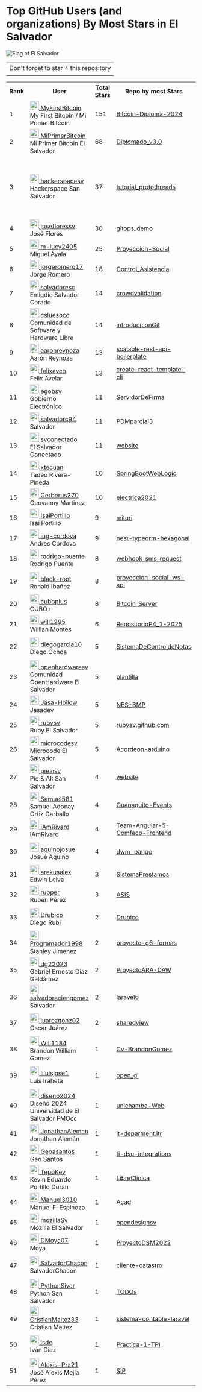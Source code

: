 # Top GitHub Users (and organizations) By Most Stars in El Salvador

![Flag of El Salvador](https://upload.wikimedia.org/wikipedia/commons/3/34/Flag_of_El_Salvador.svg)

<table>
	<tr>
		<td>
			Don't forget to star ⭐ this repository
		</td>
	</tr>
</table>

<table>
	<tr>
		<th>Rank</th>
		<th>User</th>
		<th>Total Stars</th>
		<th>Repo by most Stars</th>
		<th>Company</th>
		<th>Location</th>
	</tr>
	<tr>
		<td>1</td>
		<td><a href="https://github.com/MyFirstBitcoin"><img src="https://avatars.githubusercontent.com/u/143128091?s=72&v=4" width="24" alt="Avatar of MyFirstBitcoin"> MyFirstBitcoin</a><br/>
My First Bitcoin / Mi Primer Bitcoin</td>
		<td>151</td>
		<td><a href="https://github.com/MyFirstBitcoin/Bitcoin-Diploma-2024">Bitcoin-Diploma-2024</a></td>
		<td>None</td>
		<td>El Salvador</td>
	</tr>
	<tr>
		<td>2</td>
		<td><a href="https://github.com/MiPrimerBitcoin"><img src="https://avatars.githubusercontent.com/u/113369254?s=72&u=efed5f36d19673bfea0bdb0ccbac3d2bb7a312d4&v=4" width="24" alt="Avatar of MiPrimerBitcoin"> MiPrimerBitcoin</a><br/>
Mi Primer Bitcoin El Salvador</td>
		<td>68</td>
		<td><a href="https://github.com/MiPrimerBitcoin/Diplomado_v3.0">Diplomado_v3.0</a></td>
		<td>Mi Primer Bitcoin El Salvador</td>
		<td>El Salvador</td>
	</tr>
	<tr>
		<td>3</td>
		<td><a href="https://github.com/hackerspacesv"><img src="https://avatars.githubusercontent.com/u/18646752?s=72&v=4" width="24" alt="Avatar of hackerspacesv"> hackerspacesv</a><br/>
Hackerspace San Salvador</td>
		<td>37</td>
		<td><a href="https://github.com/hackerspacesv/tutorial_protothreads">tutorial_protothreads</a></td>
		<td>None</td>
		<td>Colonia Lomas Verdes, Calle José Martí #7. San Salvador, El Salvador.</td>
	</tr>
	<tr>
		<td>4</td>
		<td><a href="https://github.com/josefloressv"><img src="https://avatars.githubusercontent.com/u/1203549?s=72&u=1b909d3aa021ef6aacb775db786ef54d7c978e67&v=4" width="24" alt="Avatar of josefloressv"> josefloressv</a><br/>
José Flores</td>
		<td>30</td>
		<td><a href="https://github.com/josefloressv/gitops_demo">gitops_demo</a></td>
		<td>Jobsity & McGraw Hill</td>
		<td>El Salvador</td>
	</tr>
	<tr>
		<td>5</td>
		<td><a href="https://github.com/m-lucy2405"><img src="https://avatars.githubusercontent.com/u/167549729?s=72&u=582794fcdb0d63490364a05a7423171a0e2b2117&v=4" width="24" alt="Avatar of m-lucy2405"> m-lucy2405</a><br/>
Miguel Ayala</td>
		<td>25</td>
		<td><a href="https://github.com/EliasEsperanza/Proyeccion-Social">Proyeccion-Social</a></td>
		<td>None</td>
		<td>Usulután, El Salvador</td>
	</tr>
	<tr>
		<td>6</td>
		<td><a href="https://github.com/jorgeromero17"><img src="https://avatars.githubusercontent.com/u/49205337?s=72&v=4" width="24" alt="Avatar of jorgeromero17"> jorgeromero17</a><br/>
Jorge Romero</td>
		<td>18</td>
		<td><a href="https://github.com/Claire-Mata/Control_Asistencia">Control_Asistencia</a></td>
		<td>None</td>
		<td>El Salvador</td>
	</tr>
	<tr>
		<td>7</td>
		<td><a href="https://github.com/salvadoresc"><img src="https://avatars.githubusercontent.com/u/1319109?s=72&u=c0ba5aade8c50065894968c37c5ba9e8b82e04ff&v=4" width="24" alt="Avatar of salvadoresc"> salvadoresc</a><br/>
Emigdio Salvador Corado</td>
		<td>14</td>
		<td><a href="https://github.com/mxgxw/crowdvalidation">crowdvalidation</a></td>
		<td>aciseaprende</td>
		<td>el salvador</td>
	</tr>
	<tr>
		<td>8</td>
		<td><a href="https://github.com/csluesocc"><img src="https://avatars.githubusercontent.com/u/6117561?s=72&v=4" width="24" alt="Avatar of csluesocc"> csluesocc</a><br/>
Comunidad de Software y Hardware Libre</td>
		<td>14</td>
		<td><a href="https://github.com/csluesocc/introduccionGit">introduccionGit</a></td>
		<td>None</td>
		<td>El Salvador</td>
	</tr>
	<tr>
		<td>9</td>
		<td><a href="https://github.com/aaronreynoza"><img src="https://avatars.githubusercontent.com/u/24705637?s=72&u=c5e1e5f3178ba40f1eead5ef582f3c7daab0684f&v=4" width="24" alt="Avatar of aaronreynoza"> aaronreynoza</a><br/>
Aarón Reynoza</td>
		<td>13</td>
		<td><a href="https://github.com/vbarzokas/scalable-rest-api-boilerplate">scalable-rest-api-boilerplate</a></td>
		<td>None</td>
		<td>El Salvador</td>
	</tr>
	<tr>
		<td>10</td>
		<td><a href="https://github.com/felixavco"><img src="https://avatars.githubusercontent.com/u/25137361?s=72&u=ac597eac22164e09f875238757937ba5c07dc283&v=4" width="24" alt="Avatar of felixavco"> felixavco</a><br/>
Felix Avelar</td>
		<td>13</td>
		<td><a href="https://github.com/felixavco/create-react-template-cli">create-react-template-cli</a></td>
		<td>Applaudo Studios</td>
		<td>El Salvador</td>
	</tr>
	<tr>
		<td>11</td>
		<td><a href="https://github.com/egobsv"><img src="https://avatars.githubusercontent.com/u/31377405?s=72&u=935d525ac1cd23b9d6544204d64282be17f37a14&v=4" width="24" alt="Avatar of egobsv"> egobsv</a><br/>
Gobierno Electrónico</td>
		<td>11</td>
		<td><a href="https://github.com/egobsv/ServidorDeFirma">ServidorDeFirma</a></td>
		<td>None</td>
		<td>EL Salvador</td>
	</tr>
	<tr>
		<td>12</td>
		<td><a href="https://github.com/salvadorc94"><img src="https://avatars.githubusercontent.com/u/29514777?s=72&u=13518819071a99b97b86362a142956184e261a08&v=4" width="24" alt="Avatar of salvadorc94"> salvadorc94</a><br/>
Salvador</td>
		<td>11</td>
		<td><a href="https://github.com/luisro369/PDMparcial3">PDMparcial3</a></td>
		<td>None</td>
		<td>El Salvador</td>
	</tr>
	<tr>
		<td>13</td>
		<td><a href="https://github.com/svconectado"><img src="https://avatars.githubusercontent.com/u/62911151?s=72&v=4" width="24" alt="Avatar of svconectado"> svconectado</a><br/>
El Salvador Conectado</td>
		<td>11</td>
		<td><a href="https://github.com/svconectado/website">website</a></td>
		<td>None</td>
		<td>El Salvador</td>
	</tr>
	<tr>
		<td>14</td>
		<td><a href="https://github.com/xtecuan"><img src="https://avatars.githubusercontent.com/u/2259005?s=72&v=4" width="24" alt="Avatar of xtecuan"> xtecuan</a><br/>
Tadeo Rivera-Pineda</td>
		<td>10</td>
		<td><a href="https://github.com/xtecuan/SpringBootWebLogic">SpringBootWebLogic</a></td>
		<td>Banco Promerica S.A.</td>
		<td>Santa Ana, Santa Ana, El Salvador</td>
	</tr>
	<tr>
		<td>15</td>
		<td><a href="https://github.com/Cerberus270"><img src="https://avatars.githubusercontent.com/u/24239251?s=72&u=c9b54e817be6d259427e1f4aca701504e9e7d4c5&v=4" width="24" alt="Avatar of Cerberus270"> Cerberus270</a><br/>
Geovanny Martinez</td>
		<td>10</td>
		<td><a href="https://github.com/itcafepade/electrica2021">electrica2021</a></td>
		<td>Sherwin Williams C.A</td>
		<td>El Salvador</td>
	</tr>
	<tr>
		<td>16</td>
		<td><a href="https://github.com/IsaiPortillo"><img src="https://avatars.githubusercontent.com/u/56937350?s=72&u=1155b6cde9d2c64d655d3810e46faf04e9bdec17&v=4" width="24" alt="Avatar of IsaiPortillo"> IsaiPortillo</a><br/>
Isai Portillo</td>
		<td>9</td>
		<td><a href="https://github.com/jr-villalta/mituri">mituri</a></td>
		<td>None</td>
		<td>El Salvador</td>
	</tr>
	<tr>
		<td>17</td>
		<td><a href="https://github.com/ing-cordova"><img src="https://avatars.githubusercontent.com/u/62961669?s=72&u=cee8aa2ee6dd18a2b373044dea8299ddfa82f464&v=4" width="24" alt="Avatar of ing-cordova"> ing-cordova</a><br/>
Andres Córdova</td>
		<td>9</td>
		<td><a href="https://github.com/ing-cordova/nest-typeorm-hexagonal">nest-typeorm-hexagonal</a></td>
		<td>None</td>
		<td>El Salvador</td>
	</tr>
	<tr>
		<td>18</td>
		<td><a href="https://github.com/rodrigo-puente"><img src="https://avatars.githubusercontent.com/u/1501188?s=72&u=44508e09dff0da83849a054955995475211d0fcf&v=4" width="24" alt="Avatar of rodrigo-puente"> rodrigo-puente</a><br/>
Rodrigo Puente</td>
		<td>8</td>
		<td><a href="https://github.com/lekastillo/webhook_sms_request">webhook_sms_request</a></td>
		<td>Hello Iconic</td>
		<td>El Salvador</td>
	</tr>
	<tr>
		<td>19</td>
		<td><a href="https://github.com/black-root"><img src="https://avatars.githubusercontent.com/u/25996031?s=72&u=146c92f44f0757656f28182b05f466cdd23be4ec&v=4" width="24" alt="Avatar of black-root"> black-root</a><br/>
Ronald Ibañez</td>
		<td>8</td>
		<td><a href="https://github.com/black-root/proyeccion-social-ws-api">proyeccion-social-ws-api</a></td>
		<td>Universidad de El Salvador</td>
		<td>Centro America/ El Salvador</td>
	</tr>
	<tr>
		<td>20</td>
		<td><a href="https://github.com/cuboplus"><img src="https://avatars.githubusercontent.com/u/130831931?s=72&u=0d22343b5ac84bc2f15e681288c4199dcfddff74&v=4" width="24" alt="Avatar of cuboplus"> cuboplus</a><br/>
CUBO+</td>
		<td>8</td>
		<td><a href="https://github.com/JWBurgers/Bitcoin_Server">Bitcoin_Server</a></td>
		<td>None</td>
		<td>El Salvador </td>
	</tr>
	<tr>
		<td>21</td>
		<td><a href="https://github.com/will1295"><img src="https://avatars.githubusercontent.com/u/18597675?s=72&u=6359348bdc589e10d34230d95bdd1d63f6400fb1&v=4" width="24" alt="Avatar of will1295"> will1295</a><br/>
Willian Montes</td>
		<td>6</td>
		<td><a href="https://github.com/will1295/RepositorioP4_1-2025">RepositorioP4_1-2025</a></td>
		<td>None</td>
		<td>El Salvador</td>
	</tr>
	<tr>
		<td>22</td>
		<td><a href="https://github.com/diegogarcia10"><img src="https://avatars.githubusercontent.com/u/39713586?s=72&u=f1d502f1f6b32d27f08081f5d712cc4d08b1523a&v=4" width="24" alt="Avatar of diegogarcia10"> diegogarcia10</a><br/>
Diego Ochoa</td>
		<td>5</td>
		<td><a href="https://github.com/JPablo1997/SistemaDeControldeNotas">SistemaDeControldeNotas</a></td>
		<td>Universidad de El Salvador</td>
		<td>El Salvador</td>
	</tr>
	<tr>
		<td>23</td>
		<td><a href="https://github.com/openhardwaresv"><img src="https://avatars.githubusercontent.com/u/5598791?s=72&v=4" width="24" alt="Avatar of openhardwaresv"> openhardwaresv</a><br/>
Comunidad OpenHardware El Salvador</td>
		<td>5</td>
		<td><a href="https://github.com/openhardwaresv/plantilla">plantilla</a></td>
		<td>Comunidad Open Hardware El Salvador</td>
		<td>El Salvador</td>
	</tr>
	<tr>
		<td>24</td>
		<td><a href="https://github.com/Jasa-Hollow"><img src="https://avatars.githubusercontent.com/u/74333561?s=72&u=31eaf557158003728b0960db718061e8490de4be&v=4" width="24" alt="Avatar of Jasa-Hollow"> Jasa-Hollow</a><br/>
Jasadev</td>
		<td>5</td>
		<td><a href="https://github.com/MoralesAlvaro/NES-BMP">NES-BMP</a></td>
		<td>None</td>
		<td>El Salvador</td>
	</tr>
	<tr>
		<td>25</td>
		<td><a href="https://github.com/rubysv"><img src="https://avatars.githubusercontent.com/u/49545630?s=72&v=4" width="24" alt="Avatar of rubysv"> rubysv</a><br/>
Ruby El Salvador</td>
		<td>5</td>
		<td><a href="https://github.com/rubysv/rubysv.github.com">rubysv.github.com</a></td>
		<td>None</td>
		<td>El Salvador</td>
	</tr>
	<tr>
		<td>26</td>
		<td><a href="https://github.com/microcodesv"><img src="https://avatars.githubusercontent.com/u/14958457?s=72&v=4" width="24" alt="Avatar of microcodesv"> microcodesv</a><br/>
Microcode El Salvador</td>
		<td>5</td>
		<td><a href="https://github.com/microcodesv/Acordeon-arduino">Acordeon-arduino</a></td>
		<td>None</td>
		<td>El Salvador</td>
	</tr>
	<tr>
		<td>27</td>
		<td><a href="https://github.com/pieaisv"><img src="https://avatars.githubusercontent.com/u/96508386?s=72&v=4" width="24" alt="Avatar of pieaisv"> pieaisv</a><br/>
Pie & AI: San Salvador</td>
		<td>4</td>
		<td><a href="https://github.com/pieaisv/website">website</a></td>
		<td>None</td>
		<td>El Salvador</td>
	</tr>
	<tr>
		<td>28</td>
		<td><a href="https://github.com/Samuel581"><img src="https://avatars.githubusercontent.com/u/62672937?s=72&u=a72413482a40a82e80f06d9aaf29f0591399a10c&v=4" width="24" alt="Avatar of Samuel581"> Samuel581</a><br/>
Samuel Adonay Ortiz Carballo</td>
		<td>4</td>
		<td><a href="https://github.com/joshua1535/Guanaquito-Events">Guanaquito-Events</a></td>
		<td>None</td>
		<td>La Libertad, El Salvador</td>
	</tr>
	<tr>
		<td>29</td>
		<td><a href="https://github.com/iAmRivard"><img src="https://avatars.githubusercontent.com/u/60355359?s=72&u=8153a4cd151dc39d728fb95645892d7d67c1fb7c&v=4" width="24" alt="Avatar of iAmRivard"> iAmRivard</a><br/>
iAmRivard</td>
		<td>4</td>
		<td><a href="https://github.com/Comunidad-de-Programadores/Team-Angular-5-Comfeco-Frontend">Team-Angular-5-Comfeco-Frontend</a></td>
		<td>None</td>
		<td>El Salvador</td>
	</tr>
	<tr>
		<td>30</td>
		<td><a href="https://github.com/aquinojosue"><img src="https://avatars.githubusercontent.com/u/4530147?s=72&u=88548d71baa78ad05be4c2cbe5277520a3ddc3dc&v=4" width="24" alt="Avatar of aquinojosue"> aquinojosue</a><br/>
Josué Aquino</td>
		<td>4</td>
		<td><a href="https://github.com/aquinojosue/dwm-pango">dwm-pango</a></td>
		<td>None</td>
		<td>San Salvador, El Salvador</td>
	</tr>
	<tr>
		<td>31</td>
		<td><a href="https://github.com/arekusalex"><img src="https://avatars.githubusercontent.com/u/33187746?s=72&u=1313d25a41125cfa7aa3a59fd383c4216c942731&v=4" width="24" alt="Avatar of arekusalex"> arekusalex</a><br/>
Edwin Leiva</td>
		<td>3</td>
		<td><a href="https://github.com/Eiraheta115/SistemaPrestamos">SistemaPrestamos</a></td>
		<td>None</td>
		<td>El Salvador</td>
	</tr>
	<tr>
		<td>32</td>
		<td><a href="https://github.com/rubper"><img src="https://avatars.githubusercontent.com/u/49503500?s=72&u=74ff12592c21e798b89a40caf275c5baa7f5802f&v=4" width="24" alt="Avatar of rubper"> rubper</a><br/>
Rubén Pérez</td>
		<td>3</td>
		<td><a href="https://github.com/JoseDev16/ASIS">ASIS</a></td>
		<td>None</td>
		<td>El Salvador</td>
	</tr>
	<tr>
		<td>33</td>
		<td><a href="https://github.com/Drubico"><img src="https://avatars.githubusercontent.com/u/37198166?s=72&u=0aa8517722180faf444a3baffa2b96a0e994d20e&v=4" width="24" alt="Avatar of Drubico"> Drubico</a><br/>
Diego Rubi</td>
		<td>2</td>
		<td><a href="https://github.com/Drubico/Drubico">Drubico</a></td>
		<td>@CEII @DEV-ART-RAT</td>
		<td>El Salvador</td>
	</tr>
	<tr>
		<td>34</td>
		<td><a href="https://github.com/Programador1998"><img src="https://avatars.githubusercontent.com/u/36144469?s=72&v=4" width="24" alt="Avatar of Programador1998"> Programador1998</a><br/>
Stanley Jimenez</td>
		<td>2</td>
		<td><a href="https://github.com/g6-hackaton-bid/proyecto-g6-formas">proyecto-g6-formas</a></td>
		<td>None</td>
		<td>El Salvador</td>
	</tr>
	<tr>
		<td>35</td>
		<td><a href="https://github.com/dg22023"><img src="https://avatars.githubusercontent.com/u/134114357?s=72&u=29fb9f6fc4e71e746818c36cb391790cafae9183&v=4" width="24" alt="Avatar of dg22023"> dg22023</a><br/>
Gabriel Ernesto Díaz Galdámez</td>
		<td>2</td>
		<td><a href="https://github.com/LexterDev/ProyectoARA-DAW">ProyectoARA-DAW</a></td>
		<td>Universidad de El Salvador</td>
		<td>San Salvador, El Salvador</td>
	</tr>
	<tr>
		<td>36</td>
		<td><a href="https://github.com/salvadoraciengomez"><img src="https://avatars.githubusercontent.com/u/63310920?s=72&u=5c783c290dc8bd290e13c04b569181fa19b1ad15&v=4" width="24" alt="Avatar of salvadoraciengomez"> salvadoraciengomez</a><br/>
Salvador</td>
		<td>2</td>
		<td><a href="https://github.com/salvadoraciengomez/laravel6">laravel6</a></td>
		<td>None</td>
		<td>El Ejido</td>
	</tr>
	<tr>
		<td>37</td>
		<td><a href="https://github.com/juarezgonz02"><img src="https://avatars.githubusercontent.com/u/55587162?s=72&u=ae5512accb4418edafe8bec140d1db5a04992dd8&v=4" width="24" alt="Avatar of juarezgonz02"> juarezgonz02</a><br/>
Oscar Juárez</td>
		<td>2</td>
		<td><a href="https://github.com/juarezgonz02/sharedview">sharedview</a></td>
		<td>None</td>
		<td>Santa Tecla, La Libertad, El Salvador</td>
	</tr>
	<tr>
		<td>38</td>
		<td><a href="https://github.com/Will1184"><img src="https://avatars.githubusercontent.com/u/108322600?s=72&u=8828c29d1759abfcf4904dd7fc3347a065b63445&v=4" width="24" alt="Avatar of Will1184"> Will1184</a><br/>
Brandon William Gomez</td>
		<td>1</td>
		<td><a href="https://github.com/Will1184/Cv-BrandonGomez">Cv-BrandonGomez</a></td>
		<td>None</td>
		<td>El Salvador</td>
	</tr>
	<tr>
		<td>39</td>
		<td><a href="https://github.com/liluisjose1"><img src="https://avatars.githubusercontent.com/u/22603411?s=72&u=b6801363f9090fa44c326f856c379cb3c0f9ed57&v=4" width="24" alt="Avatar of liluisjose1"> liluisjose1</a><br/>
Luis Iraheta</td>
		<td>1</td>
		<td><a href="https://github.com/liluisjose1/open_gl">open_gl</a></td>
		<td>None</td>
		<td> San Miguel,El Salvador,CA</td>
	</tr>
	<tr>
		<td>40</td>
		<td><a href="https://github.com/diseno2024"><img src="https://avatars.githubusercontent.com/u/160978295?s=72&v=4" width="24" alt="Avatar of diseno2024"> diseno2024</a><br/>
Diseño 2024 Universidad de El Salvador FMOcc</td>
		<td>1</td>
		<td><a href="https://github.com/diseno2024/unichamba-Web">unichamba-Web</a></td>
		<td>None</td>
		<td>El Salvador</td>
	</tr>
	<tr>
		<td>41</td>
		<td><a href="https://github.com/JonathanAleman"><img src="https://avatars.githubusercontent.com/u/51129253?s=72&u=cd0b34caba8de1c9fef47c0fe4d94771ad39a904&v=4" width="24" alt="Avatar of JonathanAleman"> JonathanAleman</a><br/>
Jonathan Alemán</td>
		<td>1</td>
		<td><a href="https://github.com/JonathanAleman/it-deparment.itr">it-deparment.itr</a></td>
		<td>None</td>
		<td>El Salvador</td>
	</tr>
	<tr>
		<td>42</td>
		<td><a href="https://github.com/Geoasantos"><img src="https://avatars.githubusercontent.com/u/61590665?s=72&u=c361a4247bf489519f906cb502ff7b1738bad1ea&v=4" width="24" alt="Avatar of Geoasantos"> Geoasantos</a><br/>
Geo Santos</td>
		<td>1</td>
		<td><a href="https://github.com/crclaramount/ti-dsu-integrations">ti-dsu-integrations</a></td>
		<td>Telus International</td>
		<td>El Salvador</td>
	</tr>
	<tr>
		<td>43</td>
		<td><a href="https://github.com/TepoKev"><img src="https://avatars.githubusercontent.com/u/27437179?s=72&u=eb9b4503ae083b1c6321cea04051d0c27369f5be&v=4" width="24" alt="Avatar of TepoKev"> TepoKev</a><br/>
Kevin Eduardo Portillo Duran</td>
		<td>1</td>
		<td><a href="https://github.com/Alagant/LibreClinica">LibreClinica</a></td>
		<td>None</td>
		<td>El Salvador</td>
	</tr>
	<tr>
		<td>44</td>
		<td><a href="https://github.com/Manuel3010"><img src="https://avatars.githubusercontent.com/u/25846681?s=72&u=5af1e1f420ee6a232d4b45989803a83780ebad60&v=4" width="24" alt="Avatar of Manuel3010"> Manuel3010</a><br/>
Manuel F. Espinoza</td>
		<td>1</td>
		<td><a href="https://github.com/Manuel3010/Acad">Acad</a></td>
		<td>None</td>
		<td>El Salvador</td>
	</tr>
	<tr>
		<td>45</td>
		<td><a href="https://github.com/mozillaSv"><img src="https://avatars.githubusercontent.com/u/10903269?s=72&v=4" width="24" alt="Avatar of mozillaSv"> mozillaSv</a><br/>
Mozilla El Salvador</td>
		<td>1</td>
		<td><a href="https://github.com/mozillaSv/opendesignsv">opendesignsv</a></td>
		<td>None</td>
		<td>El Salvador</td>
	</tr>
	<tr>
		<td>46</td>
		<td><a href="https://github.com/DMoya07"><img src="https://avatars.githubusercontent.com/u/31874802?s=72&v=4" width="24" alt="Avatar of DMoya07"> DMoya07</a><br/>
Moya</td>
		<td>1</td>
		<td><a href="https://github.com/DMoya07/ProyectoDSM2022">ProyectoDSM2022</a></td>
		<td>Universidad Don Bosco</td>
		<td>El Salvador</td>
	</tr>
	<tr>
		<td>47</td>
		<td><a href="https://github.com/SalvadorChacon"><img src="https://avatars.githubusercontent.com/u/14969280?s=72&v=4" width="24" alt="Avatar of SalvadorChacon"> SalvadorChacon</a><br/>
SalvadorChacon</td>
		<td>1</td>
		<td><a href="https://github.com/kevinrev26/cliente-catastro">cliente-catastro</a></td>
		<td>None</td>
		<td>San Salvador, El Salvador</td>
	</tr>
	<tr>
		<td>48</td>
		<td><a href="https://github.com/PythonSivar"><img src="https://avatars.githubusercontent.com/u/33046229?s=72&v=4" width="24" alt="Avatar of PythonSivar"> PythonSivar</a><br/>
Python San Salvador</td>
		<td>1</td>
		<td><a href="https://github.com/PythonSivar/TODOs">TODOs</a></td>
		<td>None</td>
		<td>San Salvador, El Salvador</td>
	</tr>
	<tr>
		<td>49</td>
		<td><a href="https://github.com/CristianMaltez33"><img src="https://avatars.githubusercontent.com/u/139722461?s=72&u=2159a20f3ff82c9e1a852562dfc55cd2bd721dfa&v=4" width="24" alt="Avatar of CristianMaltez33"> CristianMaltez33</a><br/>
Cristian Maltez</td>
		<td>1</td>
		<td><a href="https://github.com/Fran123456/sistema-contable-laravel">sistema-contable-laravel</a></td>
		<td>null</td>
		<td>El Salvador</td>
	</tr>
	<tr>
		<td>50</td>
		<td><a href="https://github.com/isde"><img src="https://avatars.githubusercontent.com/u/37187658?s=72&u=f4851c4af86be6e4f4ec9386c5fc93cce1395f2e&v=4" width="24" alt="Avatar of isde"> isde</a><br/>
Iván Díaz</td>
		<td>1</td>
		<td><a href="https://github.com/isde/Practica-1-TPI">Practica-1-TPI</a></td>
		<td>Universidad de El Salvador</td>
		<td>El Salvador</td>
	</tr>
	<tr>
		<td>51</td>
		<td><a href="https://github.com/Alexis-Prz21"><img src="https://avatars.githubusercontent.com/u/114464533?s=72&u=7d32e659eaab5a54b0d53ec5205995201d73dabb&v=4" width="24" alt="Avatar of Alexis-Prz21"> Alexis-Prz21</a><br/>
José Alexis Mejía Pérez</td>
		<td>1</td>
		<td><a href="https://github.com/ProyectoDSI-UES/SIP">SIP</a></td>
		<td>UES</td>
		<td>San Salvador, El Salvador</td>
	</tr>
</table>
